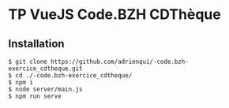 # TP VueJS Code.BZH CDThèque

## Installation

```
$ git clone https://github.com/adrienqui/-code.bzh-exercice_cdtheque.git
$ cd ./-code.bzh-exercice_cdtheque/
$ npm i
$ node server/main.js
$ npm run serve
```
